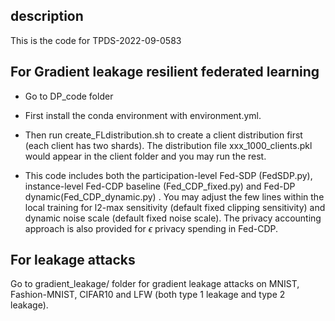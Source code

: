 
## description

This is the code for TPDS-2022-09-0583

## For Gradient leakage resilient federated learning

- Go to DP_code folder

- First install the conda environment with environment.yml.

- Then run create\_FLdistribution.sh to create a client distribution first (each client has two shards). The distribution file xxx_1000_clients.pkl would appear in the client folder and you may run the rest.

- This code includes both the participation-level Fed-SDP (FedSDP.py), instance-level Fed-CDP baseline (Fed\_CDP\_fixed.py) and Fed-DP dynamic(Fed\_CDP\_dynamic.py) . You may adjust the few lines within the local training for l2-max sensitivity (default fixed clipping sensitivity) and dynamic noise scale (default fixed noise scale). The privacy accounting approach is also provided for $\epsilon$ privacy spending in Fed-CDP.

## For leakage attacks

Go to gradient_leakage/ folder for gradient leakage attacks on MNIST, Fashion-MNIST, CIFAR10 and LFW (both type 1 leakage and type 2 leakage).







